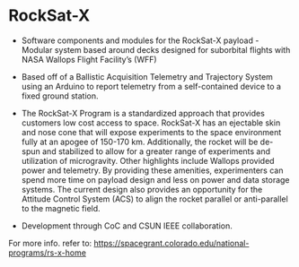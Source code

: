 # RockSat-X
- Software components and modules for the RockSat-X payload - Modular system based around decks designed for suborbital flights with  NASA Wallops Flight Facility’s (WFF)

- Based off of a Ballistic Acquisition Telemetry and Trajectory System using an Arduino to report telemetry from a self-contained device to a fixed ground station.

- The RockSat-X Program is a standardized approach that provides customers low cost access to space. RockSat-X has an ejectable skin and nose cone that will expose experiments to the space environment fully at an apogee of 150-170 km. Additionally, the rocket will be de-spun and stabilized to allow for a greater range of experiments and utilization of microgravity. Other highlights include Wallops provided power and telemetry. By providing these amenities, experimenters can spend more time on payload design and less on power and data storage systems. The current design also provides an opportunity for the Attitude Control System (ACS) to align the rocket parallel or anti-parallel to the magnetic field.

- Development through CoC and CSUN IEEE collaboration.

For more info. refer to: https://spacegrant.colorado.edu/national-programs/rs-x-home
